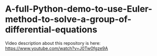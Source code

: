 # A-full-Python-demo-to-use-Euler-method-to-solve-a-group-of-differential-equations
Video description about this repository is here: https://www.youtube.com/watch?v=J0Tw0fgze9A
